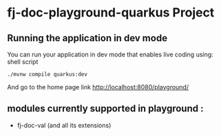 # fj-doc-playground-quarkus Project


## Running the application in dev mode

You can run your application in dev mode that enables live coding using:  
shell script  

```
./mvnw compile quarkus:dev
```


And go to the home page link [http://localhost:8080/playground/](http://localhost:8080/playground/)

## modules currently supported in playground : 
* fj-doc-val (and all its extensions)